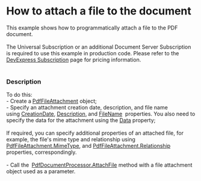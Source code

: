 # How to attach a file to the document


This example shows how to programmatically attach a file to the PDF document.<br><br>The Universal Subscription or an additional Document Server Subscription is required to use this example in production code. Please refer to the <a href="https://www.devexpress.com/Subscriptions/">DevExpress Subscription</a> page for pricing information. <br><br>


<h3>Description</h3>

To do this:<br>- Create a<strong>&nbsp;</strong><a href="https://documentation.devexpress.com/#CoreLibraries/clsDevExpressPdfPdfFileAttachmenttopic">PdfFileAttachment</a> object;<br>- Specify an attachment creation date, description,&nbsp;and file name using&nbsp;<a href="https://documentation.devexpress.com/#CoreLibraries/DevExpressPdfPdfFileAttachment_CreationDatetopic">CreationDate</a>, <a href="https://documentation.devexpress.com/#CoreLibraries/DevExpressPdfPdfFileAttachment_Descriptiontopic">Description</a>,<strong>&nbsp;</strong>and <a href="https://documentation.devexpress.com/#CoreLibraries/DevExpressPdfPdfFileAttachment_FileNametopic">FileName</a>&nbsp;&nbsp;properties. You also need to specify the data&nbsp;for the attachment using the&nbsp;<a href="https://documentation.devexpress.com/#CoreLibraries/DevExpressPdfPdfFileAttachment_Datatopic">Data</a> property;<br><br>If required, you can specify additional properties of an attached file, for example, the file's mime type and relationship using <a href="https://documentation.devexpress.com/#CoreLibraries/DevExpressPdfPdfFileAttachment_MimeTypetopic">PdfFileAttachment.MimeType</a>, and <a href="https://documentation.devexpress.com/#CoreLibraries/DevExpressPdfPdfFileAttachment_Relationshiptopic">PdfFileAttachment.Relationship </a>properties, correspondingly.<br><br>-&nbsp;Call the<strong>&nbsp;</strong>&nbsp;<a href="https://documentation.devexpress.com/#DocumentServer/DevExpressPdfPdfDocumentProcessor_AttachFiletopic">PdfDocumentProcessor.AttachFile</a> method with a file attachment object used as a parameter.

<br/>



